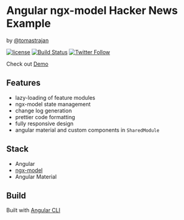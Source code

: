 # Angular ngx-model Hacker News Example
by [@tomastrajan](https://twitter.com/tomastrajan)

[![license](https://img.shields.io/github/license/tomastrajan/ngx-model-hacker-news-example.svg)](https://github.com/tomastrajan/ngx-model-hacker-news-example/blob/master/LICENSE) [![Build Status](https://travis-ci.org/tomastrajan/ngx-model-hacker-news-example.svg?branch=master)](https://travis-ci.org/tomastrajan/ngx-model-hacker-news-example) [![Twitter Follow](https://img.shields.io/twitter/follow/tomastrajan.svg?style=social&label=Follow)](https://twitter.com/tomastrajan)
                           
Check out [Demo](http://tomastrajan.github.io/ngx-model-hacker-news-example/)
 
## Features

* lazy-loading of feature modules
* ngx-model state management
* change log generation
* prettier code formatting
* fully responsive design
* angular material and custom components in `SharedModule`
 
## Stack

* Angular
* [ngx-model](https://github.com/tomastrajan/ngx-model)
* Angular Material

## Build

Built with [Angular CLI](https://github.com/angular/angular-cli)

